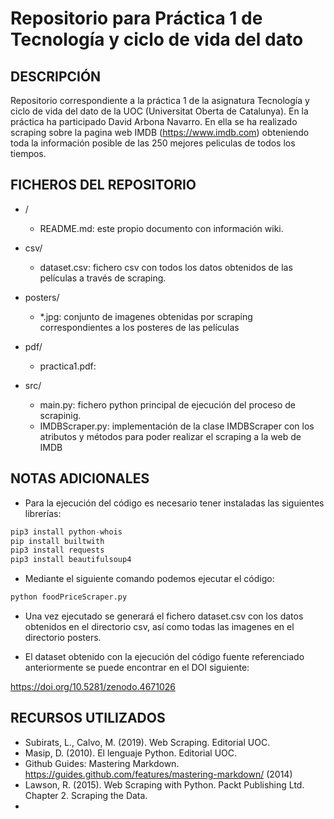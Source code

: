 
# Repositorio para Práctica 1 de Tecnología y ciclo de vida del dato

## DESCRIPCIÓN

Repositorio correspondiente a la práctica 1 de la asignatura Tecnología y ciclo de vida del dato de la UOC (Universitat Oberta de Catalunya).
En la práctica ha participado David Arbona Navarro.
En ella se ha realizado scraping sobre la pagina web IMDB (https://www.imdb.com) obteniendo toda la información posible de las 250 mejores peliculas de todos los tiempos.

## FICHEROS DEL REPOSITORIO
 
 - /
   - README.md: este propio documento con información wiki.

 - csv/
   - dataset.csv: fichero csv con todos los datos obtenidos de las películas a través de scraping.
 
 - posters/
   - *.jpg: conjunto de imagenes obtenidas por scraping correspondientes a los posteres de las películas
 
 - pdf/
   - practica1.pdf: 
 
 - src/
   - main.py: fichero python principal de ejecución del proceso de scrapinig.
   - IMDBScraper.py: implementación de la clase IMDBScraper con los atributos y métodos para poder realizar el scraping a la web de IMDB

## NOTAS ADICIONALES

- Para la ejecución del código es necesario tener instaladas las siguientes librerías:

```python
pip3 install python-whois
pip install builtwith
pip3 install requests
pip3 install beautifulsoup4
```
- Mediante el siguiente comando podemos ejecutar el código:

```python
python foodPriceScraper.py 
```

- Una vez ejecutado se generará el fichero dataset.csv con los datos obtenidos en el directorio csv, así como todas las imagenes en el directorio posters.

- El dataset obtenido con la ejecución del código fuente referenciado anteriormente se puede encontrar en el DOI siguiente: 

https://doi.org/10.5281/zenodo.4671026


## RECURSOS UTILIZADOS

- Subirats, L., Calvo, M. (2019). Web Scraping. Editorial UOC.
- Masip, D. (2010). El lenguaje Python. Editorial UOC.
- Github Guides: Mastering Markdown. https://guides.github.com/features/mastering-markdown/ (2014)
- Lawson, R. (2015). Web Scraping with Python. Packt Publishing Ltd. Chapter 2. Scraping the Data.
- 






